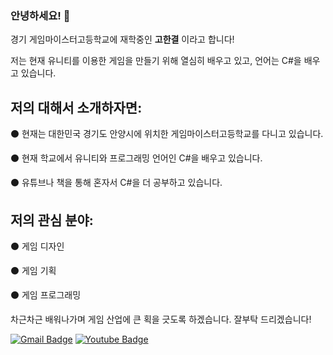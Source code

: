 ### 안녕하세요! 👋
경기 게임마이스터고등학교에 재학중인 **고한결** 이라고 합니다!

저는 현재 유니티를 이용한 게임을 만들기 위해 열심히 배우고 있고, 언어는 C#을 배우고 있습니다.

## 저의 대해서 소개하자면:
⚫ 현재는 대한민국 경기도 안양시에 위치한 게임마이스터고등학교를 다니고 있습니다.

⚫ 현재 학교에서 유니티와 프로그래밍 언어인 C#을 배우고 있습니다.

⚫ 유튜브나 책을 통해 혼자서 C#을 더 공부하고 있습니다.



## 저의 관심 분야:
⚫ 게임 디자인

⚫ 게임 기획

⚫ 게임 프로그래밍

차근차근 배워나가며 게임 산업에 큰 획을 긋도록 하겠습니다. 잘부탁 드리겠습니다!

[![Gmail Badge](https://img.shields.io/badge/Gmail-d14836?style=flat-square&logo=Gmail&logoColor=white&link=mailto:snugyun01@gmail.com)](mailto:kohangyeol72@gmail.com)
[![Youtube Badge](https://img.shields.io/badge/Youtube-ff0000?style=flat-square&logo=youtube&link=https://www.youtube.com/c/kyleschool)](https://www.youtube.com/@1ruf08/)
